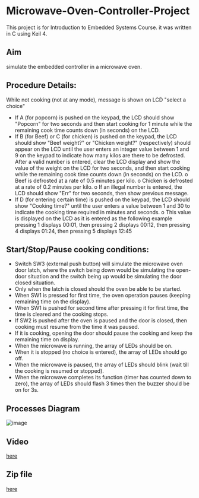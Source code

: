 # Microwave-Oven-Controller-Project
This project is for Introduction to Embedded Systems Course. it was written in C using Keil 4.
## Aim
simulate the embedded controller in a microwave oven.
## Procedure Details:
 While not cooking (not at any mode), message is shown on LCD "select a choice" 
- If A (for popcorn) is pushed on the keypad, the LCD should show "Popcorn" for two seconds  and then start cooking for 1 minute while the remaining cook time counts down (in seconds) on the LCD.
- If B (for Beef) or C (for chicken) is pushed on the keypad, the LCD should show "Beef weight?" or "Chicken weight?" (respectively) should appear on the LCD until the user enters an integer value between 1 and 9 on the keypad to indicate how many kilos are there to be defrosted. After a valid number is entered, clear the LCD display and show the value of the weight on the LCD for two seconds, and then start cooking while the remaining cook time counts down (in seconds) on the LCD. 
	o Beef is defrosted at a rate of 0.5 minutes per kilo. 
	o Chicken is defrosted at a rate of 0.2 minutes per kilo. 
	o If an illegal number is entered, the LCD should show "Err" for two seconds, then show previous message. 
- If D (for entering certain time) is pushed on the keypad, the LCD should show "Cooking time?" until  the user enters a value between 1 and 30 to indicate the cooking time required in minutes and seconds.
 	o This value is displayed on the LCD as it is entered as the following example
	pressing 1 displays 00:01, then pressing 2 displays 00:12, then pressing 4 displays 01:24, then pressing 5 	displays 12:45
## Start/Stop/Pause cooking conditions:
- Switch SW3 (external push button) will simulate the microwave oven door latch, where the switch being down would be simulating the open-door situation and the switch being up would be simulating the door closed situation. 
- Only when the latch is closed should the oven be able to be started. 
- When SW1 is pressed for first time, the oven operation pauses (keeping remaining time on the display). 
- When SW1 is pushed for second time after pressing it for first time, the time is cleared and the cooking stops. 
- If SW2 is pushed after the oven is paused and the door is closed, then cooking must resume from the time it was paused. 
- If it is cooking, opening the door should pause the cooking and keep the remaining time on display. 
- When the microwave is running, the array of LEDs should be on. 
- When it is stopped (no choice is entered), the array of LEDs should go off. 
- When the microwave is paused, the array of LEDs should blink (wait till the cooking is resumed or stopped).
- When the microwave completes its function (timer has counted down to zero), the array of LEDs should flash 3 times then the buzzer should be on for 3s.    
## Processes Diagram
![image](https://user-images.githubusercontent.com/104006521/182040678-89dc50d8-6313-47e6-8c23-d0f9eada21fa.png)
## Video 
[here](https://drive.google.com/file/d/165fxDsdFtR-j1i4xtWscL7fSBZ0QnHCk/view?usp=sharing)
## Zip file 
[here](https://drive.google.com/file/d/1bfjGtWWhnZwjm8Fo_iLXPLFL-NPzA8Mk/view?usp=sharing)


